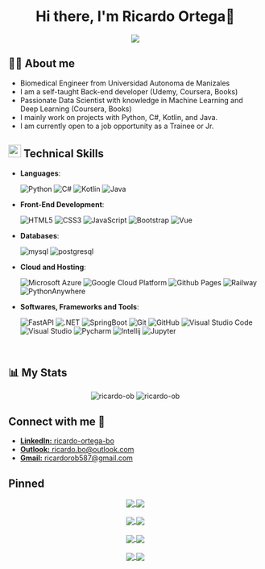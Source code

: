 <h1 align="center">Hi there, I'm Ricardo Ortega👋</h1>

<p align="center">
  <img src="https://readme-typing-svg.herokuapp.com?font=Fira+Code&pause=900&color=30a14e&size=20&center=true&vCenter=true&width=600&height=80&lines=Biomedical+Engineer,;Back-End+Developer,;Passionate+Data+Scientist,;Ethical+AI+Researcher.">
</p>

## 👨‍💻 **About me**

- Biomedical Engineer from Universidad Autonoma de Manizales
- I am a self-taught Back-end developer (Udemy, Coursera, Books)
- Passionate Data Scientist with knowledge in Machine Learning and Deep Learning (Coursera, Books)
- I mainly work on projects with Python, C#, Kotlin, and Java.
- I am currently open to a job opportunity as a Trainee or Jr.

## <img src="https://media2.giphy.com/media/QssGEmpkyEOhBCb7e1/giphy.gif?cid=ecf05e47a0n3gi1bfqntqmob8g9aid1oyj2wr3ds3mg700bl&rid=giphy.gif" width ="25"><b> Technical Skills</b>

- **Languages**:

    ![Python](https://img.shields.io/badge/Python%20-%2314354C.svg?style=for-the-badge&logo=python&logoColor=white)
    ![C#](https://img.shields.io/badge/c%23%20-%23512BD4?style=for-the-badge&logo=csharp&logoColor=white)
    ![Kotlin](https://img.shields.io/badge/kotlin-%237F52FF.svg?style=for-the-badge&logo=kotlin&logoColor=white)
    ![Java](https://img.shields.io/badge/Java%20-%23ec2025?style=for-the-badge&logo=J&logoColor=white)
    
- **Front-End Development**:

   ![HTML5](https://img.shields.io/badge/HTML5%20-%23E34F26.svg?style=for-the-badge&logo=html5&logoColor=white)
   ![CSS3](https://img.shields.io/badge/CSS3-1572B6?style=for-the-badge&logo=CSS3&logoColor=white)
   ![JavaScript](https://img.shields.io/badge/JavaScript%20-%23F7DF1E.svg?style=for-the-badge&logo=javascript&logoColor=black)
   ![Bootstrap](https://img.shields.io/badge/Bootstrap-563D7C?style=for-the-badge&logo=bootstrap&logoColor=white)
   ![Vue](https://img.shields.io/badge/Vue.js-35495E?style=for-the-badge&logo=vuedotjs&logoColor=4FC08D)

- **Databases**:

    ![mysql](https://img.shields.io/badge/MySQL-4479A1?style=for-the-badge&logo=mysql&logoColor=white)
    ![postgresql](https://img.shields.io/badge/PostgreSQL-4169E1?style=for-the-badge&logo=postgresql&logoColor=white)

- **Cloud and Hosting**:

    ![Microsoft Azure](https://img.shields.io/badge/microsoft%20azure-0089D6?style=for-the-badge&logo=microsoft-azure&logoColor=white)
    ![Google Cloud Platform](https://img.shields.io/badge/Google_Cloud-4285F4?style=for-the-badge&logo=google-cloud&logoColor=white)
    ![Github Pages](https://img.shields.io/badge/GitHub%20Pages-%23327FC7.svg?style=for-the-badge&logo=github&logoColor=white)
    ![Railway](https://img.shields.io/badge/Railway%20Pages-%230B0D0E.svg?style=for-the-badge&logo=railway&logoColor=white)
    ![PythonAnywhere](https://img.shields.io/badge/pythonanywhere-1D9FD7?style=for-the-badge&logo=pythonanywhere&logoColor=white)
    
- **Softwares, Frameworks and Tools**:

    ![FastAPI](https://img.shields.io/badge/fastapi-009688?style=for-the-badge&logo=fastapi&logoColor=white)
    ![.NET](https://img.shields.io/badge/dotnet-512BD4?style=for-the-badge&logo=dotnet&logoColor=white)
    ![SpringBoot](https://img.shields.io/badge/springboot-6DB33F?style=for-the-badge&logo=springboot&logoColor=white)
    ![Git](https://img.shields.io/badge/git-%23F05033.svg?style=for-the-badge&logo=git&logoColor=white)
    ![GitHub](https://img.shields.io/badge/github-%23121011.svg?style=for-the-badge&logo=github&logoColor=white)
    ![Visual Studio Code](https://img.shields.io/badge/Visual%20Studio%20Code-0078d7.svg?style=for-the-badge&logo=visual-studio-code&logoColor=white)
    ![Visual Studio](https://img.shields.io/badge/Visual_Studio-5C2D91?style=for-the-badge&logo=visual%20studio&logoColor=white)
    ![Pycharm](https://img.shields.io/badge/pycharm-000000?style=for-the-badge&logo=pycharm&logoColor=white)
    ![Intellij](https://img.shields.io/badge/intellij_idea-000000?style=for-the-badge&logo=intellijidea&logoColor=white)
    ![Jupyter](https://img.shields.io/badge/jupyter-F37626?style=for-the-badge&logo=jupyter&logoColor=white)
  
<br>

## 📊 My Stats 
<div align="center" style="align-self: center;">

  <img src="https://github-readme-stats.vercel.app/api?username=ricardo-ob&include_all_commits=true&count_private=true&show_icons=true&line_height=20&theme=default" alt="ricardo-ob"/>
  <img src="https://github-readme-stats.vercel.app/api/top-langs?username=ricardo-ob&show_icons=true&locale=en&layout=compact&line_height=20&theme=default" alt="ricardo-ob"/>

</div>

## Connect with me 🤝

<div align='left'>
<ul>
    <li>
        <a href="https://linkedin.com/in/ricardo-ortega-bo/" target="blank" style>
            <b>LinkedIn:</b> ricardo-ortega-bo
        </a>
    </li>
    <li>
        <a href="mailto:ricardo.bo@outlook.com" target="_blank">
            <b>Outlook:</b> ricardo.bo@outlook.com
        </a>
    </li>
    <li>
        <a href="mailto:ricardorob587@gmail.com" target="_blank">
            <b>Gmail:</b> ricardorob587@gmail.com
        </a>
    </li>
</ul>
</div>

## Pinned

<div align="center" style="align-self: center;">

<a href="https://github.com/Ricardo-OB/spotify-and-fastapi">
  <img align="center" src="https://github-readme-stats.vercel.app/api/pin/?username=Ricardo-OB&&repo=spotify-and-fastapi" />
</a>
<a href="https://github.com/Ricardo-OB/tools4responsibleai">
  <img align="center" src="https://github-readme-stats.vercel.app/api/pin/?username=Ricardo-OB&&repo=tools4responsibleai" />
</a>
<br><br>
<a href="https://github.com/Ricardo-OB/GUIs-python">
  <img align="center" src="https://github-readme-stats.vercel.app/api/pin/?username=Ricardo-OB&&repo=GUIs-python" />
</a>
<a href="https://github.com/Ricardo-OB/ethics-ml">
  <img align="center" src="https://github-readme-stats.vercel.app/api/pin/?username=Ricardo-OB&&repo=ethics-ml" />
</a>
<br><br>
<a href="https://github.com/Ricardo-OB/Proyecto_FastAPI">
  <img align="center" src="https://github-readme-stats.vercel.app/api/pin/?username=Ricardo-OB&&repo=Proyecto_FastAPI" />
</a>
<a href="https://github.com/Ricardo-OB/fastapi-tf">
  <img align="center" src="https://github-readme-stats.vercel.app/api/pin/?username=Ricardo-OB&&repo=fastapi-tf" />
</a>
<br><br>
<a href="https://github.com/Ricardo-OB/redes_neuronales">
  <img align="center" src="https://github-readme-stats.vercel.app/api/pin/?username=Ricardo-OB&&repo=redes_neuronales" />
</a>
<a href="https://github.com/Ricardo-OB/spa-note-taker">
  <img align="center" src="https://github-readme-stats.vercel.app/api/pin/?username=Ricardo-OB&&repo=spa-note-taker" />
</a>

</div>
